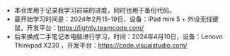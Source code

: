 - 本仓库用于记录我学习前端的进度，同时也用于备份代码。<br>
- 最开始学习时间是：2024年2月15-19日，设备：iPad mini 5 + 外设无线键鼠，开发平台：https://lightly.teamcode.com/ <br>
- 后来换成二手笔记本电脑进行学习，时间：2024年4月10日，设备：Lenovo  Thinkpad X230 ，开发平台：https://code.visualstudio.com/
